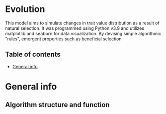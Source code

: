 # Evolution

This model aims to simulate changes in trait value distribution as a result of natural selection.
It was programmed using Python v3.9 and utilizes matplotlib and seaborn for data visualization.
By devising simple algorithmic "rules", emergent properties such as beneficial selection 

## Table of contents
* [General info](#general-info)

# General info
## Algorithm structure and function
